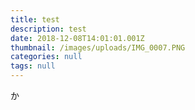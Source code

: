 ```yaml
---
title: test
description: test
date: 2018-12-08T14:01:01.001Z
thumbnail: /images/uploads/IMG_0007.PNG
categories: null
tags: null
---
```

か

